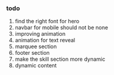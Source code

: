 ### todo

1. find the right font for hero 
2. navbar for mobile should not be none
3. improving animation 
4. animation for text reveal 
5. marquee section
6. footer section
7. make the skill section more dynamic
8. dynamic content
